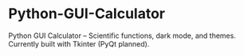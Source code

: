 # Python-GUI-Calculator
Python GUI Calculator – Scientific functions, dark mode, and themes. Currently built with Tkinter (PyQt planned).
